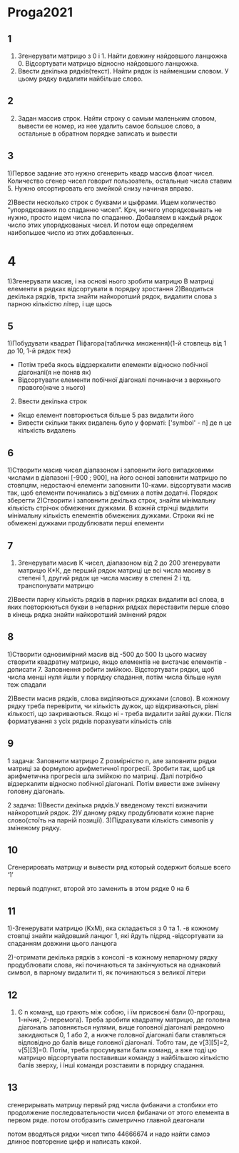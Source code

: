 # Proga2021

## 1
1. Згенерувати матрицю з 0 і 1. Найти довжину найдовшого ланцюжка 0. Відсортувати матрицю відносно найдовшого ланцюжка.
2. Ввести декілька рядків(текст). Найти рядок із найменшим словом. У цьому рядку видалити найбільше слово.
## 2
2) Задан массив строк. Найти строку с самым маленьким словом, вывести ее номер, из нее удалить самое большое слово, а остальные в обратном порядке записать и вывести
## 3
1)Первое задание это нужно сгенерить квадр массив флоат чисел. Количество сгенер чисел говорит пользоатель, остальные числа ставим 5. Нужно отсортировать его змейкой снизу начиная вправо.

2)Ввести несколько строк с буквами и цыфрами. Ищем количество “упорядкованих по спаданню чисел”. Крч, ничего упорядковывать не нужно, просто ищем числа по спаданню. Добавляем в каждый рядок число этих упорядкованых чисел. И потом еще определяем наибольшее число из этих добавленных.
# 4
1)Згенерувати масив, і на основі нього зробити матрицю
В матриці елементи в рядках відсортувати в порядку 
зростання
2)Вводиться декілька рядків, тркта знайти найкоротший рядок, видалити слова з парною кількістю літер, і ще щось
## 5
1)Побудувати квадрат Піфагора(табличка множення)(1-й стовпець від 1 до 10, 1-й рядок теж)
- Потім треба якось віддзеркалити елементи відносно побічної діагоналі(я не поняв як)
- Відсортувати елементи побічної діагоналі починаючи з верхнього правого(наче з нього)
2) Ввести декілька строк
- Якщо елемент повторюється більше 5 раз видалити його
- Вивести скільки таких видалень було у форматі: ['symbol' - n] де n це кількість видалень
## 6
1)Створити масив чисел діапазоном і заповнити його випадковими числами в діапазоні [-900 ; 900], на його основі заповнити матрицю по стовпцям, недостаючі елементи заповнити 10-ками.
відсортувати масив так, щоб елементи починались з від'ємних а потім додатні. Порядок зберегти
2)Створити і заповнити декілька строк, знайти мінімальну кількість стрічок обмежених дужками. В кожній стрічці видалити мінімальну кількість елементів обмежених дужками. Строки які не обмежені дужками продублювати перші елементи
## 7
1) Згенерувати масив К чисел, діапазоном від 2 до 200
згенерувати матрицю К*К, де перший рядок матриці це всі числа масиву в степені 1, другий рядок це числа масиву в степені 2 і тд.
транспонувати матрицю

2)Ввести парну кількість рядків
в парних рядках видалити всі слова, в яких повторюються букви
в непарних рядках переставити перше слово в кінець рядка
знайти найкоротший змінений рядок
## 8
1)Створити одновимірний масив від -500 до 500 
Із цього масиву створити квадратну матрицю, якщо елементів не вистачає елементів - дописати 7. Заповнення робити змійкою. Відстортувати рядки, щоб числа менші нуля йшли у порядку спадання, потім числа більше нуля теж спадали

2)Ввести масив рядків, слова виділяються дужками (слово). В кожному рядку треба перевірити, чи кількість дужок, що відкриваються, рівні кількості, що закриваються. Якщо ні - треба видалити зайві дужки. Після форматування з усіх рядків порахувати кількість слів
## 9
1 задача: Заповнити матрицю Z розмірністю n, але заповнити рядки матриці за формулою арифметичної прогресії. Зробити так, щоб ця арифметична прогресія шла змійкою по матриці.
Далі потрібно відзеркалити відносно побічної діагоналі.
Потім вивести вже змінену головну діагональ.

2 задача:
1)Ввести декілька рядків.У введеному тексті визначити найкоротший рядок.
2)У даному рядку продублювати кожне парне слово(стоїть на парній позиції).
3)Підрахувати кількість символів у зміненому рядку.

## 10
Сгенерировать матрицу и вывести ряд который содержит больше всего ‘1’

первый подпункт, второй это заменить в этом рядке 0 на 6

## 11
1)-Згенерувати матрицю (KxM), яка складається з 0 та 1.
-в кожному стовпці знайти найдовший ланцюг 1, які йдуть підряд
-відсортувати за спаданням довжини цього ланцюга

2)-отримати декілька рядків з консолі
-в кожному непарному рядку продублювати слова, які починаються та закінчуються на однаковий символ, в парному видалити ті, як починаються з великої літери

## 12
1. Є n команд, що грають між собою, і їм присвоєні бали (0-програш, 1-нічия, 2-перемога). Треба зробити квадратну матрицю, де головна діагональ заповняється нулями, вище головної діагоналі рандомно закидаються 0, 1 або 2, а нижче головної діагоналі бали ставляться відповідно до балів вище головної діагоналі. Тобто там, де v[3][5]=2, v[5][3]=0. 
Потім, треба просумувати бали команд, а вже тоді цю матрицю відсортувати поставивши команду з найбільшою кількістю балів зверху, і інші команди розставити в порядку спадання.

## 13
сгенерирывать матрицу первый ряд числа фибаначи а столбики ето продолжение последовательности чисел фибаначи от этого елемента в первом ряде. потом отобразить симетрично главной деагонали

потом вводяться рядки чисел типо 44666674 и надо найти самоэ длиное повторение цифр и написать какой.
